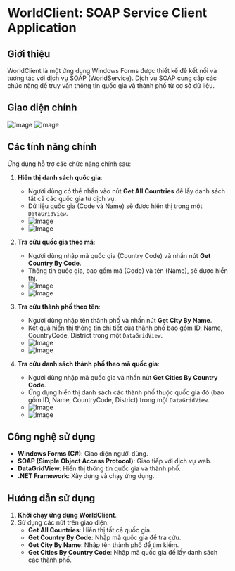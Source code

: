 # WorldClient: SOAP Service Client Application

## Giới thiệu
WorldClient là một ứng dụng Windows Forms được thiết kế để kết nối và tương tác với dịch vụ SOAP (WorldService). Dịch vụ SOAP cung cấp các chức năng để truy vấn thông tin quốc gia và thành phố từ cơ sở dữ liệu.

## Giao diện chính
![Image](https://github.com/user-attachments/assets/fde2ce61-0631-4f65-8a8b-4d234da193b8)
![Image](https://github.com/user-attachments/assets/3453daf8-8699-4b63-97ab-247e60b527ea)

## Các tính năng chính
Ứng dụng hỗ trợ các chức năng chính sau:

1. **Hiển thị danh sách quốc gia**:
   - Người dùng có thể nhấn vào nút **Get All Countries** để lấy danh sách tất cả các quốc gia từ dịch vụ.
   - Dữ liệu quốc gia (Code và Name) sẽ được hiển thị trong một `DataGridView`.
   - ![Image](https://github.com/user-attachments/assets/0d626f8d-4093-470e-ad0e-661a31c063ab)
   - ![Image](https://github.com/user-attachments/assets/a5b20ce0-a62c-40f8-acfe-b6d8f34c48b8)

2. **Tra cứu quốc gia theo mã**:
   - Người dùng nhập mã quốc gia (Country Code) và nhấn nút **Get Country By Code**.
   - Thông tin quốc gia, bao gồm mã (Code) và tên (Name), sẽ được hiển thị.
   - ![Image](https://github.com/user-attachments/assets/903090dc-8c19-4348-9cb4-3bdb0b32b6b3)
   - ![Image](https://github.com/user-attachments/assets/fdacd64d-8daa-4663-9b66-76be4f2484da)

3. **Tra cứu thành phố theo tên**:
   - Người dùng nhập tên thành phố và nhấn nút **Get City By Name**.
   - Kết quả hiển thị thông tin chi tiết của thành phố bao gồm ID, Name, CountryCode, District trong một `DataGridView`.
   - ![Image](https://github.com/user-attachments/assets/aef0cb85-9581-4dd1-bfa6-5f5f5212fff5)
   - ![Image](https://github.com/user-attachments/assets/110e74f3-167e-48dd-a25c-64d4e27dda20)

4. **Tra cứu danh sách thành phố theo mã quốc gia**:
   - Người dùng nhập mã quốc gia và nhấn nút **Get Cities By Country Code**.
   - Ứng dụng hiển thị danh sách các thành phố thuộc quốc gia đó (bao gồm ID, Name, CountryCode, District) trong một `DataGridView`.
   - ![Image](https://github.com/user-attachments/assets/8d41a52c-5050-4d48-a3d8-762c2754fba3)
   - ![Image](https://github.com/user-attachments/assets/593872fb-5b18-44bc-b3cb-c2109d40920b)

## Công nghệ sử dụng
- **Windows Forms (C#)**: Giao diện người dùng.
- **SOAP (Simple Object Access Protocol)**: Giao tiếp với dịch vụ web.
- **DataGridView**: Hiển thị thông tin quốc gia và thành phố.
- **.NET Framework**: Xây dựng và chạy ứng dụng.

## Hướng dẫn sử dụng
1. **Khởi chạy ứng dụng WorldClient**.
2. Sử dụng các nút trên giao diện:
   - **Get All Countries**: Hiển thị tất cả quốc gia.
   - **Get Country By Code**: Nhập mã quốc gia để tra cứu.
   - **Get City By Name**: Nhập tên thành phố để tìm kiếm.
   - **Get Cities By Country Code**: Nhập mã quốc gia để lấy danh sách các thành phố.
